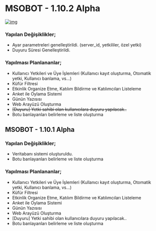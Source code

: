 # MSOBOT - 1.10.2 Alpha

[![img](https://4.bp.blogspot.com/-WRMXElNx48c/W0WsOHkHD7I/AAAAAAAADpc/7U3fRPxfODwk5Erk9BxN_5T7XP2oT2DYwCLcBGAs/s640/msobot-101A.png)](https://www.msoguz.com/2018/07/msobot-guncellendi-101-alpha.html)

### Yapılan Değişiklikler;
- Ayar parametreleri genelleştirildi. (server_id, yetkililer, özel yetki)
- Duyuru Süresi Genelleştirildi.

### Yapılması Planlananlar;
- Kullanıcı Yetkileri ve Üye İşlemleri (Kullanıcı kayıt oluşturma, Otomatik yetki, Kullanıcı banlama, vs...)
- Küfür Filtresi
- Etkinlik Organize Etme, Katılım Bildirme ve Katılımcıları Listeleme
- Anket ile Oylama Sistemi
- Günün Yazısısı
- Web Arayüzü Oluşturma
- ~~[Duyuru] Yetki sahibi olan kullanıcılara duyuru yapılacak..~~
- Botu banlayanları belirleme ve liste oluşturma

## MSOBOT - 1.10.1 Alpha
### Yapılan Değişiklikler;
- Veritabanı sistemi oluşturuldu.
- Botu banlayanları belirleme ve liste oluşturma

### Yapılması Planlananlar;
- Kullanıcı Yetkileri ve Üye İşlemleri (Kullanıcı kayıt oluşturma, Otomatik yetki, Kullanıcı banlama, vs...)
- Küfür Filtresi
- Etkinlik Organize Etme, Katılım Bildirme ve Katılımcıları Listeleme
- Anket ile Oylama Sistemi
- Günün Yazısısı
- Web Arayüzü Oluşturma
- [Duyuru] Yetki sahibi olan kullanıcılara duyuru yapılacak..
- Botu banlayanları belirleme ve liste oluşturma
